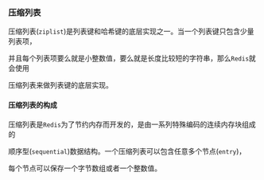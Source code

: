 ### 压缩列表

压缩列表(`ziplist`)是列表键和哈希键的底层实现之一。当一个列表键只包含少量列表项，

并且每个列表项要么就是小整数值，要么就是长度比较短的字符串，那么`Redis`就会使用

压缩列表来做列表键的底层实现。



#### 压缩列表的构成

压缩列表是`Redis`为了节约内存而开发的，是由一系列特殊编码的连续内存块组成的

顺序型(`sequential`)数据结构。一个压缩列表可以包含任意多个节点(`entry`)，

每个节点可以保存一个字节数组或者一个整数值。 